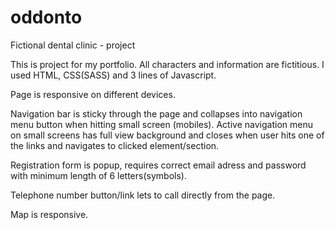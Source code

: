 # oddonto
Fictional dental clinic - project


This is project for my portfolio. All characters and information are fictitious. 
I used HTML, CSS(SASS) and 3 lines of Javascript. 

Page is responsive on different devices.

Navigation bar is sticky through the page and collapses into navigation menu button when hitting small screen (mobiles). 
Active navigation menu on small screens has full view background and closes when user hits one of the links and navigates to clicked element/section.

Registration form is popup, requires correct email adress and password with minimum length of 6 letters(symbols).

Telephone number button/link lets to call directly from the page. 

Map is responsive. 

